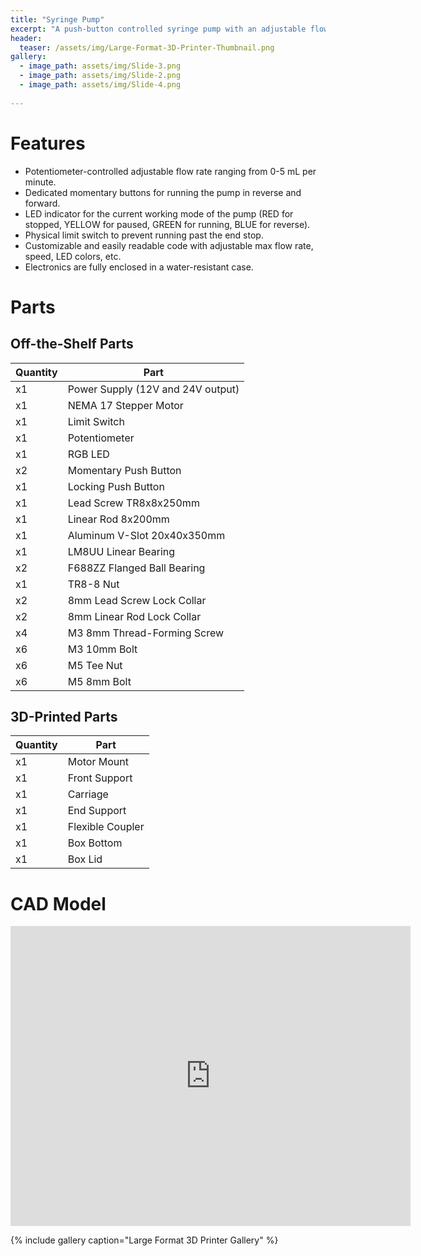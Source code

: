 ```yaml
---
title: "Syringe Pump"
excerpt: "A push-button controlled syringe pump with an adjustable flow rate."
header:
  teaser: /assets/img/Large-Format-3D-Printer-Thumbnail.png
gallery:
  - image_path: assets/img/Slide-3.png
  - image_path: assets/img/Slide-2.png
  - image_path: assets/img/Slide-4.png
   
---
```


# Features

* Potentiometer-controlled adjustable flow rate ranging from 0-5 mL per minute.
* Dedicated momentary buttons for running the pump in reverse and forward.
* LED indicator for the current working mode of the pump (RED for stopped, YELLOW for paused, GREEN for running, BLUE for reverse).
* Physical limit switch to prevent running past the end stop.
* Customizable and easily readable code with adjustable max flow rate, speed, LED colors, etc.
* Electronics are fully enclosed in a water-resistant case.

# Parts

## Off-the-Shelf Parts

| Quantity | Part                              |
|----------|-----------------------------------|
| x1       | Power Supply (12V and 24V output) |
| x1       | NEMA 17 Stepper Motor             |
| x1       | Limit Switch                      |
| x1       | Potentiometer                     |
| x1       | RGB LED                           |
| x2       | Momentary Push Button             |
| x1       | Locking Push Button               |
| x1       | Lead Screw TR8x8x250mm            |
| x1       | Linear Rod 8x200mm                |
| x1       | Aluminum V-Slot 20x40x350mm       |
| x1       | LM8UU Linear Bearing              |
| x2       | F688ZZ Flanged Ball Bearing       |
| x1       | TR8-8 Nut                         |
| x2       | 8mm Lead Screw Lock Collar        |
| x2       | 8mm Linear Rod Lock Collar        |
| x4       | M3 8mm Thread-Forming Screw       |
| x6       | M3 10mm Bolt                      |
| x6       | M5 Tee Nut                        |
| x6       | M5 8mm Bolt                       |

## 3D-Printed Parts

| Quantity | Part             |
|----------|------------------|
| x1       | Motor Mount      |
| x1       | Front Support    |
| x1       | Carriage         |
| x1       | End Support      |
| x1       | Flexible Coupler |
| x1       | Box Bottom       |
| x1       | Box Lid          |


# CAD Model
<iframe src="https://vanderbilt643.autodesk360.com/shares/public/SH512d4QTec90decfa6e6972764160d20dbe?mode=embed" width="640" height="480" allowfullscreen="true" webkitallowfullscreen="true" mozallowfullscreen="true"  frameborder="0"></iframe>

{% include gallery caption="Large Format 3D Printer Gallery" %}
